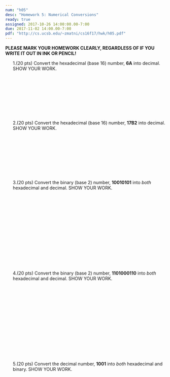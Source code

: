 ```yaml
---
num: "h05"
desc: "Homework 5: Numerical Conversions"
ready: true
assigned: 2017-10-26 14:00:00.00-7:00
due: 2017-11-02 14:00.00-7:00
pdf: "http://cs.ucsb.edu/~zmatni/cs16f17/hwk/h05.pdf"
---
```

<b>PLEASE MARK YOUR HOMEWORK CLEARLY, REGARDLESS OF IF YOU WRITE IT OUT IN INK OR PENCIL!</b>
<ol markdown="1">

1.(20 pts) Convert the hexadecimal (base 16) number, <b>6A</b> into decimal. SHOW YOUR WORK.
<div style="margin-bottom:11em"></div>

2.(20 pts) Convert the hexadecimal (base 16) number, <b>17B2</b> into decimal. SHOW YOUR WORK.
<div style="margin-bottom:11em"></div>

3.(20 pts) Convert the binary (base 2) number, <b>10010101</b> into *both* hexadecimal and decimal. SHOW YOUR WORK.
<div style="margin-bottom:18em"></div>

4.(20 pts) Convert the binary (base 2) number, <b>1101000110</b> into *both* hexadecimal and decimal. SHOW YOUR WORK.
<div style="margin-bottom:18em"></div>

5.(20 pts) Convert the decimal number, <b>1001</b> into *both* hexadecimal and binary. SHOW YOUR WORK.
<div style="margin-bottom:18em"></div>


</ol>

